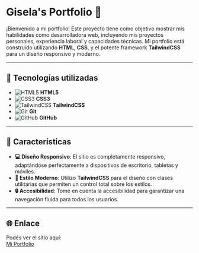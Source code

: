 # Gisela's Portfolio 🚀

¡Bienvenido a mi portfolio! Este proyecto tiene como objetivo mostrar mis habilidades como desarrolladora web, incluyendo mis proyectos personales, experiencia laboral y capacidades técnicas. Mi portfolio está construido utilizando **HTML**, **CSS**, y el potente framework **TailwindCSS** para un diseño responsivo y moderno.

---

## 🔧 Tecnologías utilizadas

- ![HTML5](https://img.shields.io/badge/-HTML5-E34F26?logo=html5&logoColor=fff) **HTML5**
- ![CSS3](https://img.shields.io/badge/-CSS3-1572B6?logo=css3&logoColor=fff) **CSS3**
- ![TailwindCSS](https://img.shields.io/badge/-TailwindCSS-38B2AC?logo=tailwind-css&logoColor=fff) **TailwindCSS**
- ![Git](https://img.shields.io/badge/-Git-F05032?logo=git&logoColor=fff) **Git**
- ![GitHub](https://img.shields.io/badge/-GitHub-181717?logo=github&logoColor=fff) **GitHub**

---

## 📌 Características

- **💻 Diseño Responsivo**: El sitio es completamente responsivo, adaptándose perfectamente a dispositivos de escritorio, tabletas y móviles.
- **🎨 Estilo Moderno**: Utilizo **TailwindCSS** para el diseño con clases utilitarias que permiten un control total sobre los estilos.
- **🔒 Accesibilidad**: Tomé en cuenta la accesibilidad para garantizar una navegación fluida para todos los usuarios.

---

## 🌐 Enlace

Podés ver el sitio aquí:  
[Mi Portfolio](https://gisegind.github.io/Gisela-Portfolio/)
